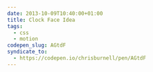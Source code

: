 ```yaml
---
date: 2013-10-09T10:40:00+01:00
title: Clock Face Idea
tags:
  - css
  - motion
codepen_slug: AGtdF
syndicate_to:
  - https://codepen.io/chrisburnell/pen/AGtdF
---
```


<c-codepen slug="{{ codepen_slug }}" height="600px"></c-codepen>
